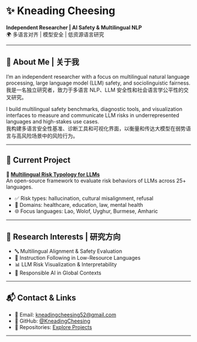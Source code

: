 # ✨ Kneading Cheesing

**Independent Researcher | AI Safety & Multilingual NLP**  
🌍 多语言对齐 | 模型安全 | 低资源语言研究

---

## 🧠 About Me | 关于我

I’m an independent researcher with a focus on multilingual natural language processing, large language model (LLM) safety, and sociolinguistic fairness.  
我是一名独立研究者，致力于多语言 NLP、LLM 安全性和社会语言学公平性的交叉研究。

I build multilingual safety benchmarks, diagnostic tools, and visualization interfaces to measure and communicate LLM risks in underrepresented languages and high-stakes use cases.  
我构建多语言安全性基准、诊断工具和可视化界面，以衡量和传达大模型在弱势语言与高风险场景中的风险行为。

---

## 🧪 Current Project

**🔗 [Multilingual Risk Typology for LLMs](https://github.com/KneadingCheesing/multilingual-risk-typology)**  
An open-source framework to evaluate risk behaviors of LLMs across 25+ languages.

- ✅ Risk types: hallucination, cultural misalignment, refusal
- 🏥 Domains: healthcare, education, law, mental health
- 🌐 Focus languages: Lao, Wolof, Uyghur, Burmese, Amharic

---

## 🎯 Research Interests | 研究方向

- 🔤 Multilingual Alignment & Safety Evaluation  
- 🧾 Instruction Following in Low-Resource Languages  
- 📊 LLM Risk Visualization & Interpretability  
- 🤖 Responsible AI in Global Contexts  

---

## 📬 Contact & Links

- 📧 Email: kneadingcheesing52@gmail.com  
- 🧪 GitHub: [@KneadingCheesing](https://github.com/KneadingCheesing)  
- 📂 Repositories: [Explore Projects](https://github.com/KneadingCheesing?tab=repositories)

---
